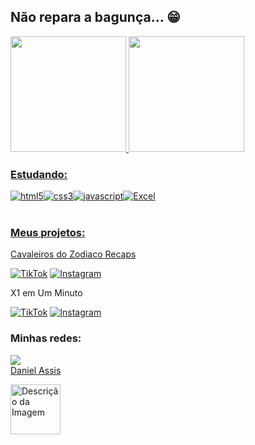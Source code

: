 ## Não repara a bagunça... 😁

 <div>
   <a href="https://github.com/danielassis07">
   <img height="185em" src="https://github-readme-stats.vercel.app/api?username=danielassis07&show_icons=true&theme=radical&include_all_commits=true&count_private=true"/>
   <img height="185em" src="https://github-readme-stats.vercel.app/api/top-langs/?username=danielassis07&show_icons=true&theme=radical&include_all_commits=true&count_private=true"/>

### Estudando:
<div style="display: flex;">
  <img align="center" alt="html5" src="https://img.shields.io/badge/HTML5-E34F26?style=for-the-badge&logo=html5&logoColor=white">
  <img align="center" alt="css3" src="https://img.shields.io/badge/CSS3-1572B6?style=for-the-badge&logo=css3&logoColor=white">
  <img align="center" alt="javascript" src="https://img.shields.io/badge/JavaScript-F7DF1E?style=for-the-badge&logo=javascript&logoColor=white">
  <img align="center" alt="Excel" src="https://img.shields.io/badge/Microsoft_Excel-217346?style=for-the-badge&logo=microsoft-excel&logoColor=white">
</div>

 
 <br>
<div> 
  <h3>Meus projetos:</h3>
  <p>Cavaleiros do Zodiaco Recaps</p>
  <p>
    <a href="https://www.tiktok.com/@cavaleirosdozodiacorecap?lang=pt-BR" target="_blank"><img src="https://img.shields.io/badge/TikTok-000000?style=for-the-badge&logo=tiktok&logoColor=white" alt="TikTok"/></a>
    <a href="https://www.instagram.com/cavaleirosdozodiacorecaps/" target="_blank"><img src="https://img.shields.io/badge/Instagram-E4405F?style=for-the-badge&logo=instagram&logoColor=white" alt="Instagram"/></a>
  </p>

  X1 em Um Minuto
  <p>
    <a href="https://www.tiktok.com/@x1emumminuto" target="_blank"><img src="https://img.shields.io/badge/TikTok-000000?style=for-the-badge&logo=tiktok&logoColor=white" alt="TikTok"/></a>
    <a href="https://www.instagram.com/x1emumminuto/" target="_blank"><img src="https://img.shields.io/badge/Instagram-E4405F?style=for-the-badge&logo=instagram&logoColor=white" alt="Instagram"/></a>
  </p>
</div>


  
  ### Minhas redes:
<div> 
  <a href="https://www.linkedin.com/in/danielassis07" target="_blank"><img src="https://img.shields.io/badge/-LinkedIn-%230077B5?style=for-the-badge&logo=linkedin&logoColor=black" target="_blank"></a> 
 
<div class="badge-base LI-profile-badge" data-locale="pt_BR" data-size="large" data-theme="dark" data-type="HORIZONTAL" data-vanity="danielassis07" data-version="v1">
 <a class="badge-base__link LI-simple-link" href="https://br.linkedin.com/in/danielassis07?trk=profile-badge">Daniel Assis</a>
              
  <p>
<img src="https://64.media.tumblr.com/tumblr_mdhtxcB2SB1rnqolfo1_500.gif" width="80" height="80" alt="Descrição da Imagem">
  </p>
</div>
